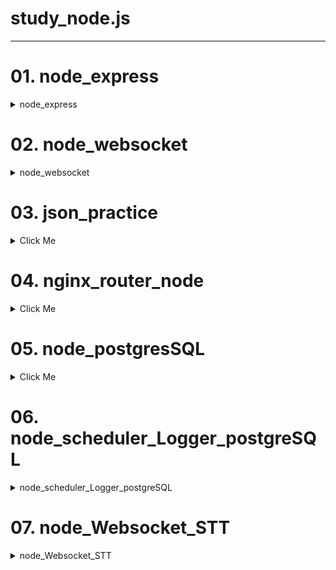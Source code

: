 # study_node.js
--------------------
# 01. node_express
<details>
  <summary>node_express</summary>

## 서버와 클라이언트
<img width="809" alt="image" src="https://github.com/code-hyun/study_node.js/assets/122762287/d6e142a7-7106-48ad-bf7e-8fe6ae5f4780">

## HTTP 프로토콜
<img width="807" alt="image" src="https://github.com/code-hyun/study_node.js/assets/122762287/9381dacd-022c-448b-a5d1-9967e1ec9bd4">
<img width="830" alt="image" src="https://github.com/code-hyun/study_node.js/assets/122762287/9c258b2c-5495-4cab-ad1d-7f739c04555e">
<img width="849" alt="image" src="https://github.com/code-hyun/study_node.js/assets/122762287/c4c12d3a-117f-45a6-9816-b7100bb2cd11">

</details>  

# 02. node_websocket
<details>
  <summary>node_websocket</summary>

<img width="838" alt="image" src="https://github.com/code-hyun/study_node.js/assets/122762287/482acd1b-aae6-448e-831f-0ec590932175">
<img width="860" alt="image" src="https://github.com/code-hyun/study_node.js/assets/122762287/9b01a4b5-2f4e-4dec-9cb8-d638f2115525">
<img width="853" alt="image" src="https://github.com/code-hyun/study_node.js/assets/122762287/384dce9a-189a-482d-8190-4022a064d9f3">
<img width="870" alt="image" src="https://github.com/code-hyun/study_node.js/assets/122762287/11617328-e5ac-46ba-8435-fcbf808bb06e">

</details>  

# 03. json_practice
<details>
  <summary>Click Me</summary>
<img width="1146" alt="image" src="https://github.com/code-hyun/study_node.js/assets/122762287/3d43a2f5-90fd-4832-bd90-4f3695fb323c">
<img width="1139" alt="image" src="https://github.com/code-hyun/study_node.js/assets/122762287/4a5d98c8-bf13-47a2-bfb5-a7dca6e7c780">
<img width="1099" alt="image" src="https://github.com/code-hyun/study_node.js/assets/122762287/75e87b62-c71b-4c2e-9e6f-16d3e9b76b61">
<img width="1123" alt="image" src="https://github.com/code-hyun/study_node.js/assets/122762287/6caf57fe-d144-416e-8954-51f961429b6e">
<img width="1137" alt="image" src="https://github.com/code-hyun/study_node.js/assets/122762287/606fc809-aa8d-4d06-beb9-5fd9ae8c8adf">
<img width="1161" alt="image" src="https://github.com/code-hyun/study_node.js/assets/122762287/9d2bc159-a1f0-4360-8d80-8d027ff999b7">

</details>  

# 04. nginx_router_node
<details>
  <summary>Click Me</summary>

</details>  

# 05. node_postgresSQL

<details>
  <summary>Click Me</summary>

</details>   

# 06. node_scheduler_Logger_postgreSQL
<details>
  <summary>node_scheduler_Logger_postgreSQL</summary>
  
## ※ Logger
> 실제 서버를 운영할 때 로그는 에러를 파악 할 수 있기 때문에, 이벤트, 요청, 동작 등 어떤 에러가 났는지 관리 할 수 있게 로그 시스템을 구축 해놔야 한다. 
> 기존에 console.log도 로그를 파악 할 수 있지만, 실제 배포 시, 서버 종료 될 시에 로그도 사라지는 상황이 생기기에 외부에 로그파일로 관리 하여야 한다.
<img width="650" alt="image" src="https://github.com/code-hyun/study_node.js/assets/122762287/2854601d-7fa2-4b60-85e9-686eda412f71">
<img width="750" alt="image" src="https://github.com/code-hyun/study_node.js/assets/122762287/02a45429-b6ce-413b-9c82-5ea358b8b2d9">
<img width="800" alt="image" src="https://github.com/code-hyun/study_node.js/assets/122762287/2ed8be5d-18d5-443e-8611-38e6b94f4b2f">

## ※ Scheduler
> 스케줄러는 반복할 동작을 구현하고 특정시간에 수행하는 것이다. 즉 매월, 몇시, 몇분에 같은 Event를 구현 하고 싶을 때 사용할 수 있다.
### node-schedule
<img width="670" alt="image" src="https://github.com/code-hyun/study_node.js/assets/122762287/9490b083-e8fc-4245-a280-bad1b38efcb0">
<img width="620" alt="image" src="https://github.com/code-hyun/study_node.js/assets/122762287/ca7c46f0-119b-460e-bd93-1a853ea4182d">
<img width="770" alt="image" src="https://github.com/code-hyun/study_node.js/assets/122762287/73871317-fda2-48be-94f6-8a50618c993f">
</details>   

# 07. node_Websocket_STT
<details>
  <summary>node_Websocket_STT</summary>

<img width="1224" alt="image" src="https://github.com/code-hyun/study_node.js/assets/122762287/2475e07d-fb7d-47aa-a794-5941c15d588e">
<img width="910" alt="image" src="https://github.com/code-hyun/study_node.js/assets/122762287/8d8e8186-ef5f-45bd-8bfd-3e90d303c964">
<img width="884" alt="image" src="https://github.com/code-hyun/study_node.js/assets/122762287/fa7339a2-0a59-47ad-b1a0-bb2acd1847bc">
<img width="878" alt="image" src="https://github.com/code-hyun/study_node.js/assets/122762287/dc87627b-2bac-45d3-9c21-0bf8e39e0f58">
<img width="878" alt="image" src="https://github.com/code-hyun/study_node.js/assets/122762287/7f05c6b9-b41d-41fa-b4d8-26234aae4df0">
<img width="870" alt="image" src="https://github.com/code-hyun/study_node.js/assets/122762287/76a34da2-2111-4325-8067-d42db6852746">
<img width="891" alt="image" src="https://github.com/code-hyun/study_node.js/assets/122762287/a4cf2816-935d-4d49-bc33-3ca3447eea77">
<img width="891" alt="image" src="https://github.com/code-hyun/study_node.js/assets/122762287/7b5b9884-0f2b-40ba-b04a-d690782122c5">
<img width="928" alt="image" src="https://github.com/code-hyun/study_node.js/assets/122762287/eb0e955f-6da7-44f2-be6f-ad1006494de4">
<img width="901" alt="image" src="https://github.com/code-hyun/study_node.js/assets/122762287/5934cf40-0e9d-4221-9e91-c4c0371deec3">
<img width="910" alt="image" src="https://github.com/code-hyun/study_node.js/assets/122762287/b117e78f-984e-44cd-afcf-99fbb30920a4">
<img width="898" alt="image" src="https://github.com/code-hyun/study_node.js/assets/122762287/a93a3c3a-7adf-467c-8409-dcea69f06acb">
</details>   

